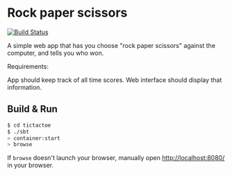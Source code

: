 # Rock paper scissors #

[![Build Status](https://travis-ci.org/takaczapka/rockpaperscissors.png)](https://travis-ci.org/takaczapka/rockpaperscissors)

A simple web app that has you choose "rock paper scissors" against the computer, and tells you who won.

Requirements:

App should keep track of all time scores. Web interface should display that information.

## Build & Run ##

```sh
$ cd tictactoe
$ ./sbt
> container:start
> browse
```

If `browse` doesn't launch your browser, manually open [http://localhost:8080/](http://localhost:8080/) in your browser.

